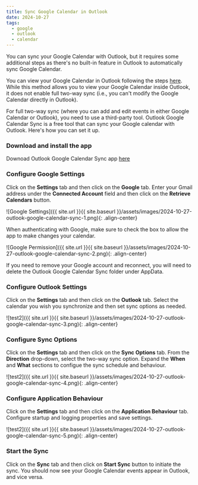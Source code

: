 ```yaml
---
title: Sync Google Calendar in Outlook
date: 2024-10-27
tags: 
  - google
  - outlook
  - calendar
---
```


You can sync your Google Calendar with Outlook, but it requires some additional steps as there's no built-in feature in Outlook to automatically sync Google Calendar. 

You can view your Google Calendar in Outlook following the steps [here](https://support.microsoft.com/en-us/office/see-your-google-calendar-in-outlook-c1dab514-0ad4-4811-824a-7d02c5e77126). While this method allows you to view your Google Calendar inside Outlook, it does not enable full two-way sync (i.e., you can't modify the Google Calendar directly in Outlook).

For full two-way sync (where you can add and edit events in either Google Calendar or Outlook), you need to use a third-party tool. Outlook Google Calendar Sync is a free tool that can sync your Google calendar with Outlook. Here's how you can set it up. 

### Download and install the app
Downoad Outlook Google Calendar Sync app [here](https://www.outlookgooglecalendarsync.com/)

### Configure Google Settings
Click on the **Settings** tab and then click on the **Google** tab. Enter your Gmail address under the **Connected Account** field and then click on the **Retrieve Calendars** button.

![Google Settings]({{ site.url }}{{ site.baseurl }}/assets/images/2024-10-27-outlook-google-calendar-sync-1.png){: .align-center}

When authenticating with Google, make sure to check the box to allow the app to make changes your calendar. 

![Google Permission]({{ site.url }}{{ site.baseurl }}/assets/images/2024-10-27-outlook-google-calendar-sync-2.png){: .align-center}

If you need to remove your Google account and reconnect, you will need to delete the Outlook Google Calendar Sync folder under AppData.

### Configure Outlook Settings
Click on the **Settings** tab and then click on the **Outlook** tab. Select the calendar you wish you synchronize and then set sync options as needed.

![test2]({{ site.url }}{{ site.baseurl }}/assets/images/2024-10-27-outlook-google-calendar-sync-3.png){: .align-center}

### Configure Sync Options
Click on the **Settings** tab and then click on the **Sync Options** tab. From the **Direction** drop-down, select the two-way sync option. Expand the **When** and **What** sections to configue the sync schedule and behaviour. 

![test2]({{ site.url }}{{ site.baseurl }}/assets/images/2024-10-27-outlook-google-calendar-sync-4.png){: .align-center}

### Configure Application Behaviour
Click on the **Settings** tab and then click on the **Application Behaviour** tab. Configure startup and logging properties and save settings.

![test2]({{ site.url }}{{ site.baseurl }}/assets/images/2024-10-27-outlook-google-calendar-sync-5.png){: .align-center}

### Start the Sync
Click on the **Sync** tab and then click on **Start Sync** button to initiate the sync. You should now see your Google Calendar events appear in Outlook, and vice versa.

<!-- [![lightbox]({{ site.url }}{{ site.baseurl }}/assets/images/2024-10-27-outlook-google-calendar-sync-1.png)]({{ site.url }}{{ site.baseurl }}/assets/images/2024-10-27-outlook-google-calendar-sync-1.png) -->


